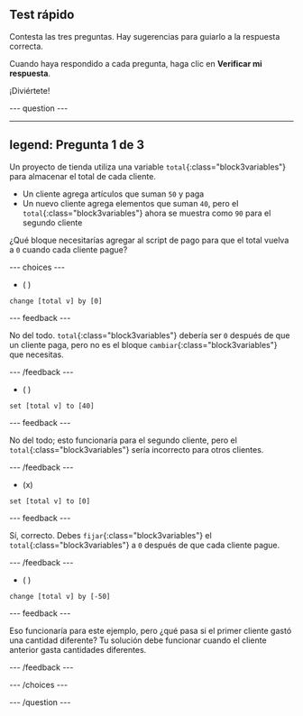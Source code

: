 ## Test rápido

Contesta las tres preguntas. Hay sugerencias para guiarlo a la respuesta correcta.

Cuando haya respondido a cada pregunta, haga clic en **Verificar mi respuesta**.

¡Diviértete!

--- question ---

---
legend: Pregunta 1 de 3
---

Un proyecto de tienda utiliza una variable `total`{:class="block3variables"} para almacenar el total de cada cliente.

+ Un cliente agrega artículos que suman `50` y paga
+ Un nuevo cliente agrega elementos que suman `40`, pero el `total`{:class="block3variables"} ahora se muestra como `90` para el segundo cliente

¿Qué bloque necesitarías agregar al script de pago para que el total vuelva a `0` cuando cada cliente pague?

--- choices ---

- ( )
```blocks3
change [total v] by [0]
```

 --- feedback ---

No del todo. `total`{:class="block3variables"} debería ser `0` después de que un cliente paga, pero no es el bloque `cambiar`{:class="block3variables"} que necesitas.

 --- /feedback ---

- ( )
```blocks3
set [total v] to [40]
```

 --- feedback ---

 No del todo; esto funcionaría para el segundo cliente, pero el `total`{:class="block3variables"} sería incorrecto para otros clientes.

 --- /feedback ---

- (x)

```blocks3
set [total v] to [0]
```

 --- feedback ---

Sí, correcto. Debes `fijar`{:class="block3variables"} el `total`{:class="block3variables"} a `0` después de que cada cliente pague.

 --- /feedback ---

- ( )

```blocks3
change [total v] by [-50]
```

 --- feedback ---

Eso funcionaría para este ejemplo, pero ¿qué pasa si el primer cliente gastó una cantidad diferente? Tu solución debe funcionar cuando el cliente anterior gasta cantidades diferentes.

 --- /feedback ---

--- /choices ---

--- /question ---
